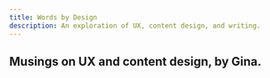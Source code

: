 ```yaml
---
title: Words by Design
description: An exploration of UX, content design, and writing.
---
```


## Musings on UX and content design, by Gina.
